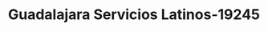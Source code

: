 ---
f_zip-code: 93021
f_state-code: CA
title: Guadalajara Servicios Latinos-19245
f_phone: 805-552-0730
f_city-only: Moorpark
f_address: 310 West Los Angeles Avenue Moorpark
f_location-unique-id: '19245'
slug: guadalajara-servicios-latinos-19245
updated-on: '2024-05-30T13:46:58.046Z'
created-on: '2024-05-30T13:36:59.803Z'
published-on: '2024-05-30T13:54:32.469Z'
f_city-state: cms/city/moorpark-ca.md
f_company: cms/company/guadalajara-servicios-latinos.md
f_state: cms/state/california.md
layout: '[payday-loan].html'
tags: payday-loan
---